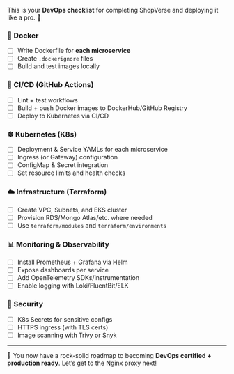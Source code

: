 This is your **DevOps checklist** for completing ShopVerse and deploying it like a pro. 💪

### 🐳 Docker
- [ ] Write Dockerfile for **each microservice**
- [ ] Create `.dockerignore` files
- [ ] Build and test images locally

### 🚀 CI/CD (GitHub Actions)
- [ ] Lint + test workflows
- [ ] Build + push Docker images to DockerHub/GitHub Registry
- [ ] Deploy to Kubernetes via CI/CD

### ☸️ Kubernetes (K8s)
- [ ] Deployment & Service YAMLs for each microservice
- [ ] Ingress (or Gateway) configuration
- [ ] ConfigMap & Secret integration
- [ ] Set resource limits and health checks

### ☁️ Infrastructure (Terraform)
- [ ] Create VPC, Subnets, and EKS cluster
- [ ] Provision RDS/Mongo Atlas/etc. where needed
- [ ] Use `terraform/modules` and `terraform/environments`

### 📊 Monitoring & Observability
- [ ] Install Prometheus + Grafana via Helm
- [ ] Expose dashboards per service
- [ ] Add OpenTelemetry SDKs/instrumentation
- [ ] Enable logging with Loki/FluentBit/ELK

### 🔐 Security
- [ ] K8s Secrets for sensitive configs
- [ ] HTTPS ingress (with TLS certs)
- [ ] Image scanning with Trivy or Snyk

---

📌 You now have a rock-solid roadmap to becoming **DevOps certified + production ready**. Let’s get to the Nginx proxy next!
